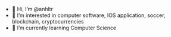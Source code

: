 - 👋 Hi, I’m @anhltr
- 👀 I’m interested in computer software, IOS application, soccer, blockchain, cryptocurrencies
- 🌱 I’m currently learning Computer Science

<!---
anhltr/anhltr is a ✨ special ✨ repository because its `README.md` (this file) appears on your GitHub profile.
You can click the Preview link to take a look at your changes.
--->
